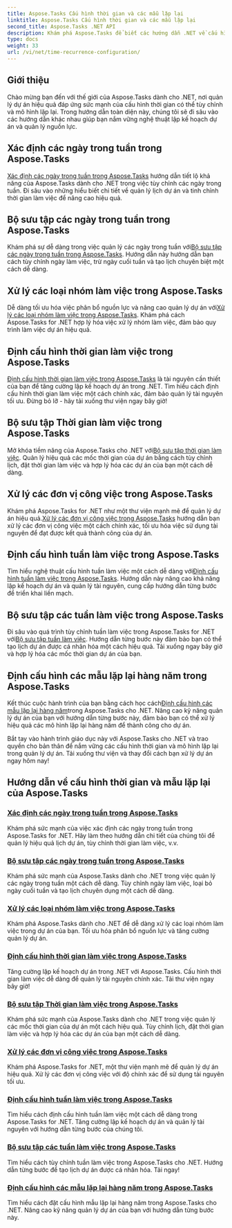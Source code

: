 ```yaml
---
title: Aspose.Tasks Cấu hình thời gian và các mẫu lặp lại
linktitle: Aspose.Tasks Cấu hình thời gian và các mẫu lặp lại
second_title: Aspose.Tasks .NET API
description: Khám phá Aspose.Tasks để biết các hướng dẫn .NET về cấu hình thời gian và các mẫu lặp lại. Dễ dàng quản lý lịch, tùy chỉnh thời gian làm việc và tối ưu hóa việc lập kế hoạch dự án.
type: docs
weight: 33
url: /vi/net/time-recurrence-configuration/
---
```

## Giới thiệu

Chào mừng bạn đến với thế giới của Aspose.Tasks dành cho .NET, nơi quản lý dự án hiệu quả đáp ứng sức mạnh của cấu hình thời gian có thể tùy chỉnh và mô hình lặp lại. Trong hướng dẫn toàn diện này, chúng tôi sẽ đi sâu vào các hướng dẫn khác nhau giúp bạn nắm vững nghệ thuật lập kế hoạch dự án và quản lý nguồn lực.

## Xác định các ngày trong tuần trong Aspose.Tasks
[Xác định các ngày trong tuần trong Aspose.Tasks](./defining-weekdays/) hướng dẫn tiết lộ khả năng của Aspose.Tasks dành cho .NET trong việc tùy chỉnh các ngày trong tuần. Đi sâu vào những hiểu biết chi tiết về quản lý lịch dự án và tinh chỉnh thời gian làm việc để nâng cao hiệu quả.

## Bộ sưu tập các ngày trong tuần trong Aspose.Tasks
Khám phá sự dễ dàng trong việc quản lý các ngày trong tuần với[Bộ sưu tập các ngày trong tuần trong Aspose.Tasks](./weekday-collection/). Hướng dẫn này hướng dẫn bạn cách tùy chỉnh ngày làm việc, trừ ngày cuối tuần và tạo lịch chuyên biệt một cách dễ dàng.

## Xử lý các loại nhóm làm việc trong Aspose.Tasks
 Dễ dàng tối ưu hóa việc phân bổ nguồn lực và nâng cao quản lý dự án với[Xử lý các loại nhóm làm việc trong Aspose.Tasks](./workgroup-types/). Khám phá cách Aspose.Tasks for .NET hợp lý hóa việc xử lý nhóm làm việc, đảm bảo quy trình làm việc dự án hiệu quả.

## Định cấu hình thời gian làm việc trong Aspose.Tasks
[Định cấu hình thời gian làm việc trong Aspose.Tasks](./working-times/) là tài nguyên cần thiết của bạn để tăng cường lập kế hoạch dự án trong .NET. Tìm hiểu cách định cấu hình thời gian làm việc một cách chính xác, đảm bảo quản lý tài nguyên tối ưu. Đừng bỏ lỡ - hãy tải xuống thư viện ngay bây giờ!

## Bộ sưu tập Thời gian làm việc trong Aspose.Tasks
 Mở khóa tiềm năng của Aspose.Tasks cho .NET với[Bộ sưu tập thời gian làm việc](./working-time-collection/). Quản lý hiệu quả các mốc thời gian của dự án bằng cách tùy chỉnh lịch, đặt thời gian làm việc và hợp lý hóa các dự án của bạn một cách dễ dàng.

## Xử lý các đơn vị công việc trong Aspose.Tasks
Khám phá Aspose.Tasks for .NET như một thư viện mạnh mẽ để quản lý dự án hiệu quả.[Xử lý các đơn vị công việc trong Aspose.Tasks](./work-units/) hướng dẫn bạn xử lý các đơn vị công việc một cách chính xác, tối ưu hóa việc sử dụng tài nguyên để đạt được kết quả thành công của dự án.

## Định cấu hình tuần làm việc trong Aspose.Tasks
 Tìm hiểu nghệ thuật cấu hình tuần làm việc một cách dễ dàng với[Định cấu hình tuần làm việc trong Aspose.Tasks](./configuring-workweeks/). Hướng dẫn này nâng cao khả năng lập kế hoạch dự án và quản lý tài nguyên, cung cấp hướng dẫn từng bước để triển khai liền mạch.

## Bộ sưu tập các tuần làm việc trong Aspose.Tasks
 Đi sâu vào quá trình tùy chỉnh tuần làm việc trong Aspose.Tasks for .NET với[Bộ sưu tập tuần làm việc](./workweek-collection/). Hướng dẫn từng bước này đảm bảo bạn có thể tạo lịch dự án được cá nhân hóa một cách hiệu quả. Tải xuống ngay bây giờ và hợp lý hóa các mốc thời gian dự án của bạn.

## Định cấu hình các mẫu lặp lại hàng năm trong Aspose.Tasks
 Kết thúc cuộc hành trình của bạn bằng cách học cách[Định cấu hình các mẫu lặp lại hàng năm](./yearly-recurrence-patterns/)trong Aspose.Tasks cho .NET. Nâng cao kỹ năng quản lý dự án của bạn với hướng dẫn từng bước này, đảm bảo bạn có thể xử lý hiệu quả các mô hình lặp lại hàng năm để thành công cho dự án.

Bắt tay vào hành trình giáo dục này với Aspose.Tasks cho .NET và trao quyền cho bản thân để nắm vững các cấu hình thời gian và mô hình lặp lại trong quản lý dự án. Tải xuống thư viện và thay đổi cách bạn xử lý dự án ngay hôm nay!
## Hướng dẫn về cấu hình thời gian và mẫu lặp lại của Aspose.Tasks
### [Xác định các ngày trong tuần trong Aspose.Tasks](./defining-weekdays/)
Khám phá sức mạnh của việc xác định các ngày trong tuần trong Aspose.Tasks for .NET. Hãy làm theo hướng dẫn chi tiết của chúng tôi để quản lý hiệu quả lịch dự án, tùy chỉnh thời gian làm việc, v.v.
### [Bộ sưu tập các ngày trong tuần trong Aspose.Tasks](./weekday-collection/)
Khám phá sức mạnh của Aspose.Tasks dành cho .NET trong việc quản lý các ngày trong tuần một cách dễ dàng. Tùy chỉnh ngày làm việc, loại bỏ ngày cuối tuần và tạo lịch chuyên dụng một cách dễ dàng.
### [Xử lý các loại nhóm làm việc trong Aspose.Tasks](./workgroup-types/)
Khám phá Aspose.Tasks dành cho .NET để dễ dàng xử lý các loại nhóm làm việc trong dự án của bạn. Tối ưu hóa phân bổ nguồn lực và tăng cường quản lý dự án.
### [Định cấu hình thời gian làm việc trong Aspose.Tasks](./working-times/)
Tăng cường lập kế hoạch dự án trong .NET với Aspose.Tasks. Cấu hình thời gian làm việc dễ dàng để quản lý tài nguyên chính xác. Tải thư viện ngay bây giờ!
### [Bộ sưu tập Thời gian làm việc trong Aspose.Tasks](./working-time-collection/)
Khám phá sức mạnh của Aspose.Tasks dành cho .NET trong việc quản lý các mốc thời gian của dự án một cách hiệu quả. Tùy chỉnh lịch, đặt thời gian làm việc và hợp lý hóa các dự án của bạn một cách dễ dàng.
### [Xử lý các đơn vị công việc trong Aspose.Tasks](./work-units/)
Khám phá Aspose.Tasks for .NET, một thư viện mạnh mẽ để quản lý dự án hiệu quả. Xử lý các đơn vị công việc với độ chính xác để sử dụng tài nguyên tối ưu.
### [Định cấu hình tuần làm việc trong Aspose.Tasks](./configuring-workweeks/)
Tìm hiểu cách định cấu hình tuần làm việc một cách dễ dàng trong Aspose.Tasks for .NET. Tăng cường lập kế hoạch dự án và quản lý tài nguyên với hướng dẫn từng bước của chúng tôi.
### [Bộ sưu tập các tuần làm việc trong Aspose.Tasks](./workweek-collection/)
Tìm hiểu cách tùy chỉnh tuần làm việc trong Aspose.Tasks cho .NET. Hướng dẫn từng bước để tạo lịch dự án được cá nhân hóa. Tải ngay!
### [Định cấu hình các mẫu lặp lại hàng năm trong Aspose.Tasks](./yearly-recurrence-patterns/)
Tìm hiểu cách đặt cấu hình mẫu lặp lại hàng năm trong Aspose.Tasks cho .NET. Nâng cao kỹ năng quản lý dự án của bạn với hướng dẫn từng bước này.
